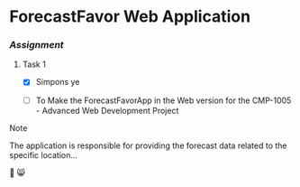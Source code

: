 # ForecastFavor Web Application 

### *Assignment*

1. Task 1
   - [x] Simpons ye
   - [ ] To Make the ForecastFavorApp in the Web version for the CMP-1005 - Advanced Web Development Project


> [!NOTE]
> The application is responsible for providing the forecast data related to the specific location...

🤠 😸


